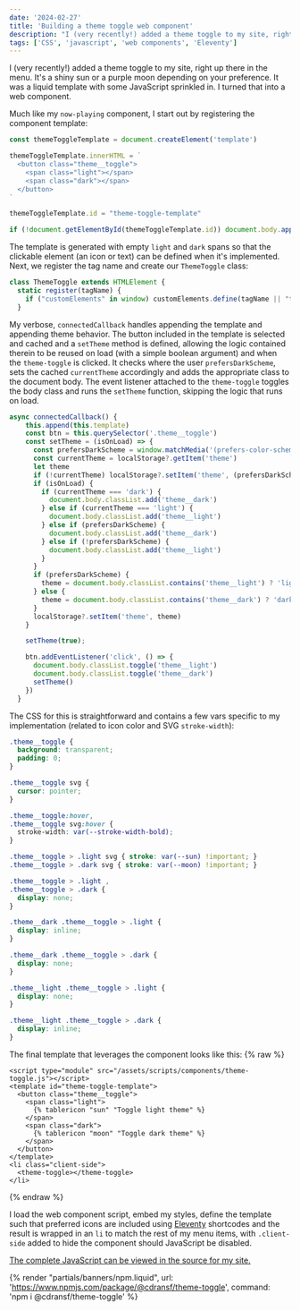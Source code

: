 ```yaml
---
date: '2024-02-27'
title: 'Building a theme toggle web component'
description: "I (very recently!) added a theme toggle to my site, right up there in the menu. It's a shiny sun or a purple moon depending on your preference. It was a liquid template with some JavaScript sprinkled in. I turned that into a web component."
tags: ['CSS', 'javascript', 'web components', 'Eleventy']
---
```

I (very recently!) added a theme toggle to my site, right up there in the menu. It's a shiny sun or a purple moon depending on your preference. It was a liquid template with some JavaScript sprinkled in. I turned that into a web component.<!-- excerpt -->

Much like my `now-playing` component, I start out by registering the component template:

```javascript
const themeToggleTemplate = document.createElement('template')

themeToggleTemplate.innerHTML = `
  <button class="theme__toggle">
    <span class="light"></span>
    <span class="dark"></span>
  </button>
`

themeToggleTemplate.id = "theme-toggle-template"

if (!document.getElementById(themeToggleTemplate.id)) document.body.appendChild(themeToggleTemplate)
```

The template is generated with empty `light` and `dark` spans so that the clickable element (an icon or text) can be defined when it's implemented. Next, we register the tag name and create our `ThemeToggle` class:

```javascript
class ThemeToggle extends HTMLElement {
  static register(tagName) {
    if ("customElements" in window) customElements.define(tagName || "theme-toggle", ThemeToggle)
  }
```

My verbose, `connectedCallback` handles appending the template and appending theme behavior. The button included in the template is selected and cached and a `setTheme` method is defined, allowing the logic contained therein to be reused on load (with a simple boolean argument) and when the `theme-toggle` is clicked. It checks where the user `prefersDarkScheme`, sets the cached `currentTheme` accordingly and adds the appropriate class to the document body. The event listener attached to the `theme-toggle` toggles the body class and runs the `setTheme` function, skipping the logic that runs on load.

```javascript
async connectedCallback() {
    this.append(this.template)
    const btn = this.querySelector('.theme__toggle')
    const setTheme = (isOnLoad) => {
      const prefersDarkScheme = window.matchMedia('(prefers-color-scheme: dark)').matches
      const currentTheme = localStorage?.getItem('theme')
      let theme
      if (!currentTheme) localStorage?.setItem('theme', (prefersDarkScheme ? 'dark' : 'light'))
      if (isOnLoad) {
        if (currentTheme === 'dark') {
          document.body.classList.add('theme__dark')
        } else if (currentTheme === 'light') {
          document.body.classList.add('theme__light')
        } else if (prefersDarkScheme) {
          document.body.classList.add('theme__dark')
        } else if (!prefersDarkScheme) {
          document.body.classList.add('theme__light')
        }
      }
      if (prefersDarkScheme) {
        theme = document.body.classList.contains('theme__light') ? 'light' : 'dark'
      } else {
        theme = document.body.classList.contains('theme__dark') ? 'dark' : 'light'
      }
      localStorage?.setItem('theme', theme)
    }

    setTheme(true);

    btn.addEventListener('click', () => {
      document.body.classList.toggle('theme__light')
      document.body.classList.toggle('theme__dark')
      setTheme()
    })
  }
```

The CSS for this is straightforward and contains a few vars specific to my implementation (related to icon color and SVG `stroke-width`):

```css
.theme__toggle {
  background: transparent;
  padding: 0;
}

.theme__toggle svg {
  cursor: pointer;
}

.theme__toggle:hover,
.theme__toggle svg:hover {
  stroke-width: var(--stroke-width-bold);
}

.theme__toggle > .light svg { stroke: var(--sun) !important; }
.theme__toggle > .dark svg { stroke: var(--moon) !important; }

.theme__toggle > .light ,
.theme__toggle > .dark {
  display: none;
}

.theme__dark .theme__toggle > .light {
  display: inline;
}

.theme__dark .theme__toggle > .dark {
  display: none;
}

.theme__light .theme__toggle > .light {
  display: none;
}

.theme__light .theme__toggle > .dark {
  display: inline;
}
```

The final template that leverages the component looks like this:
{% raw %}
```liquid
<script type="module" src="/assets/scripts/components/theme-toggle.js"></script>
<template id="theme-toggle-template">
  <button class="theme__toggle">
    <span class="light">
      {% tablericon "sun" "Toggle light theme" %}
    </span>
    <span class="dark">
      {% tablericon "moon" "Toggle dark theme" %}
    </span>
  </button>
</template>
<li class="client-side">
  <theme-toggle></theme-toggle>
</li>
```
{% endraw %}

I load the web component script, embed my styles, define the template such that preferred icons are included using [Eleventy](https://www.11ty.dev/) shortcodes and the result is wrapped in an `li` to match the rest of my menu items, with `.client-side` added to hide the component should JavaScript be disabled.

[The complete JavaScript can be viewed in the source for my site.](https://github.com/cdransf/coryd.dev/blob/main/src/assets/scripts/components/theme-toggle.js)

{% render "partials/banners/npm.liquid", url: 'https://www.npmjs.com/package/@cdransf/theme-toggle', command: 'npm i @cdransf/theme-toggle' %}